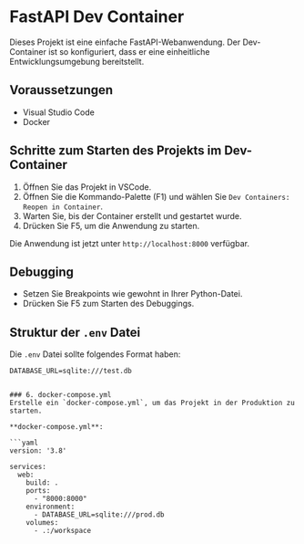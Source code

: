 # FastAPI Dev Container

Dieses Projekt ist eine einfache FastAPI-Webanwendung. Der Dev-Container ist so konfiguriert, dass er eine einheitliche Entwicklungsumgebung bereitstellt.

## Voraussetzungen
- Visual Studio Code
- Docker

## Schritte zum Starten des Projekts im Dev-Container
1. Öffnen Sie das Projekt in VSCode.
2. Öffnen Sie die Kommando-Palette (F1) und wählen Sie `Dev Containers: Reopen in Container`.
3. Warten Sie, bis der Container erstellt und gestartet wurde.
4. Drücken Sie F5, um die Anwendung zu starten.

Die Anwendung ist jetzt unter `http://localhost:8000` verfügbar.

## Debugging
- Setzen Sie Breakpoints wie gewohnt in Ihrer Python-Datei.
- Drücken Sie F5 zum Starten des Debuggings.

## Struktur der `.env` Datei
Die `.env` Datei sollte folgendes Format haben:

```plaintext
DATABASE_URL=sqlite:///test.db


### 6. docker-compose.yml
Erstelle ein `docker-compose.yml`, um das Projekt in der Produktion zu starten.

**docker-compose.yml**:

```yaml
version: '3.8'

services:
  web:
    build: .
    ports:
      - "8000:8000"
    environment:
      - DATABASE_URL=sqlite:///prod.db
    volumes:
      - .:/workspace
